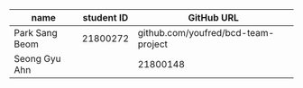 | name    | student ID | GitHub URL                                   |
|---------|------------|----------------------------------------------|
| Park Sang Beom| 21800272 | github.com/youfred/bcd-team-project |
| Seong Gyu Ahn|| 21800148 | https://github.com/Chic-Chac/bcd-team-project |

